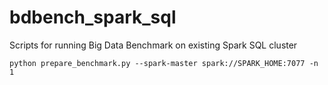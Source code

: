# bdbench_spark_sql
Scripts for running Big Data Benchmark on existing Spark SQL cluster

    python prepare_benchmark.py --spark-master spark://SPARK_HOME:7077 -n 1
  
  
